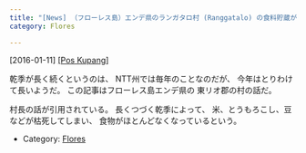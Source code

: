 ```yaml
---
title: "[News] （フローレス島）エンデ県のランガタロ村 (Ranggatalo) の食料貯蔵がほとんどなくなった "
category: Flores

---
```


[2016-01-11] [[Pos Kupang]](http://kupang.tribunnews.com/2016/01/11/stok-pangan-warga-desa-ranggatalo-ende-menipis)  

 乾季が長く続くというのは、
NTT州では毎年のことなのだが、
今年はとりわけて長いようだ。
この記事はフローレス島エンデ県の
東リオ郡の村の話だ。

 村長の話が引用されている。
長くつづく乾季によって、
米、とうもろこし、豆などが枯死してしまい、
食物がほとんどなくなっているという。

- Category: [Flores](https://merapano.github.io/categories.html#Flores)

